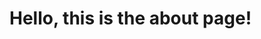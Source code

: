 <!DOCTYPE html>
<html>
  <head>
    <meta charset="utf-8">
    <title>Home</title>
  </head>
  <body>
    <h1>Hello, this is the about page!</h1>
  </body>
</html>
